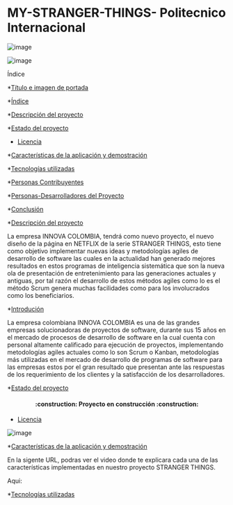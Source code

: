 # MY-STRANGER-THINGS- Politecnico Internacional 

 ![image](https://user-images.githubusercontent.com/112735999/191873810-c02df3f4-c937-4b1e-b143-f95acce28b09.png)
 
![image](https://user-images.githubusercontent.com/112735999/191872746-a5b02b02-a98d-4cc2-8233-703096268f14.png)

  
Índice

*[Título e imagen de portada](#Título-e-imagen-de-portada)

*[Índice](#índice)

*[Descripción del proyecto](#descripción-del-proyecto)

*[Estado del proyecto](#Estado-del-proyecto)

* [Licencia](#licencia)

*[Características de la aplicación y demostración](#Características-de-la-aplicación-y-demostración)

*[Tecnologías utilizadas](#tecnologías-utilizadas)

*[Personas Contribuyentes](#personas-contribuyentes)

*[Personas-Desarrolladores del Proyecto](#personas-desarrolladores)

*[Conclusión](#conclusión)



*[Descripción del proyecto](#descripción-del-proyecto)

La empresa INNOVA COLOMBIA, tendrá como nuevo proyecto, el nuevo diseño de la página en NETFLIX de la serie STRANGER THINGS, esto tiene como objetivo implementar nuevas ideas y metodologías agiles de desarrollo de software las cuales en la actualidad han generado mejores resultados en estos programas de inteligencia sistemática que son la nueva ola de presentación de entretenimiento para las generaciones actuales y antiguas, por tal razón el desarrollo de estos métodos agiles como lo es el método Scrum genera muchas facilidades como para los involucrados como los beneficiarios.


*[Introdución](#introducción)

La empresa colombiana INNOVA COLOMBIA es una de las grandes empresas solucionadoras de proyectos de software, durante sus 15 años en el mercado de procesos de desarrollo de software en la cual cuenta con personal altamente calificado para ejecución de proyectos, implementando metodologías agiles actuales como lo son Scrum o Kanban, metodologías más utilizadas en el mercado de desarrollo de programas de software para las empresas estos por el gran resultado que presentan ante las respuestas de los requerimiento de los clientes y la satisfacción de los desarrolladores.


*[Estado del proyecto](#Estado-del-proyecto)
 
<h4 align="center">
:construction: Proyecto en construcción :construction:
</h4>

* [Licencia](#licencia)

![image](https://user-images.githubusercontent.com/112735999/191873204-a43f0f6e-ef72-4f2c-bc9c-b315298a49e1.png)


*[Características de la aplicación y demostración](#Características-de-la-aplicación-y-demostración)

En la sigente URL, podras ver el video donde te explicara  cada una de las características implementadas en nuestro proyecto STRANGER THINGS.

Aqui:



*[Tecnologías utilizadas](#tecnologías-utilizadas)



